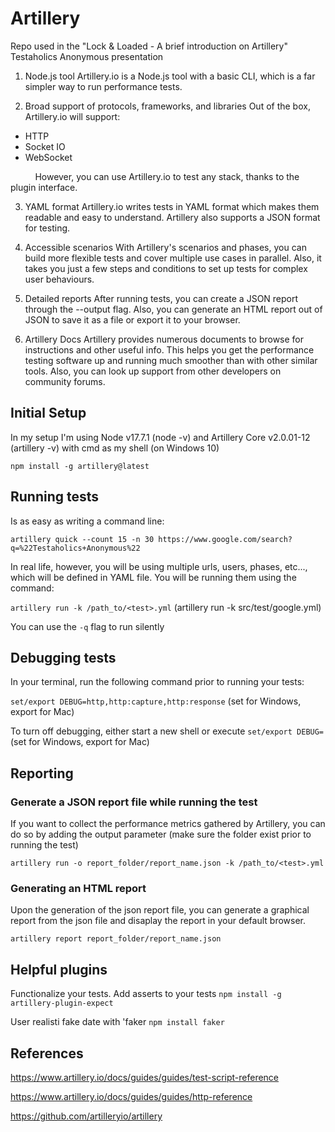 # Artillery
Repo used in the "Lock &amp; Loaded - A brief introduction on Artillery" Testaholics Anonymous presentation

1. Node.js tool
Artillery.io is a Node.js tool with a basic СLI, which is a far simpler way to run performance tests.

2. Broad support of protocols, frameworks, and libraries
Out of the box, Artillery.io will support:
* HTTP
* Socket IO
* WebSocket

&nbsp;&nbsp;&nbsp;&nbsp;&nbsp;&nbsp;&nbsp;&nbsp;&nbsp;&nbsp;However, you can use Artillery.io to test any stack, thanks to the plugin interface.

3. YAML format
Artillery.io writes tests in YAML format which makes them readable and easy to understand. Artillery also supports a JSON format for testing.

4. Accessible scenarios
With Artillery's scenarios and phases, you can build more flexible tests and cover multiple use cases in parallel. Also, it takes you just a few steps and conditions to set up tests for complex user behaviours.

6. Detailed reports
After running tests, you can create a JSON report through the --output flag. Also, you can generate an HTML report out of JSON to save it as a file or export it to your browser.

7. Artillery Docs
Artillery provides numerous documents to browse for instructions and other useful info. This helps you get the performance testing software up and running much smoother than with other similar tools. Also, you can look up support from other developers on community forums.

## Initial Setup
In my setup I'm using Node v17.7.1 (node -v) and Artillery Core v2.0.01-12 (artillery -v) with cmd as my shell (on Windows 10)

`npm install -g artillery@latest`

## Running tests
Is as easy as writing a command line: 

`artillery quick --count 15 -n 30 https://www.google.com/search?q=%22Testaholics+Anonymous%22`

In real life, however, you will be using multiple urls, users, phases, etc..., which will be defined in YAML file. You will be running them using the command:

`artillery run -k /path_to/<test>.yml` (artillery run -k src/test/google.yml)

You can use the `-q` flag to run silently

## Debugging tests
In your terminal, run the following command prior to running your tests:

`set/export DEBUG=http,http:capture,http:response` (set for Windows, export for Mac)

To turn off debugging, either start a new shell or execute `set/export DEBUG=`  (set for Windows, export for Mac)

## Reporting

### Generate a JSON report file while running the test

If you want to collect the performance metrics gathered by Artillery, you can do so by adding the output parameter (make sure the folder exist prior to running the test)

`artillery run -o report_folder/report_name.json -k /path_to/<test>.yml`

### Generating an HTML report

Upon the generation of the json report file, you can generate a graphical report from the json file and disaplay the report in your default browser.

`artillery report report_folder/report_name.json`

## Helpful plugins

Functionalize your tests. Add asserts to your tests
`npm install -g artillery-plugin-expect`

User realisti fake date with 'faker
`npm install faker`

## References

https://www.artillery.io/docs/guides/guides/test-script-reference

https://www.artillery.io/docs/guides/guides/http-reference

https://github.com/artilleryio/artillery